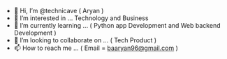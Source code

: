 - 👋 Hi, I’m @technicave ( Aryan )
- 👀 I’m interested in ... Technology and Business
- 🌱 I’m currently learning ... ( Python app Development and Web backend Development )
- 💞️ I’m looking to collaborate on ... ( Tech Product )
- 📫 How to reach me ... ( Email = baaryan96@gmail.com )

<!---
technicave/technicave is a ✨ special ✨ repository because its `README.md` (this file) appears on your GitHub profile.
You can click the Preview link to take a look at your changes.
--->
